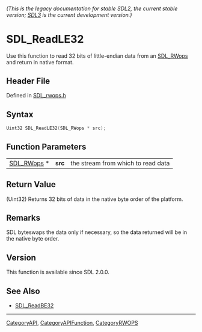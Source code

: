 ###### (This is the legacy documentation for stable SDL2, the current stable version; [SDL3](https://wiki.libsdl.org/SDL3/) is the current development version.)
# SDL_ReadLE32

Use this function to read 32 bits of little-endian data from an [SDL_RWops](SDL_RWops) and return in native format.

## Header File

Defined in [SDL_rwops.h](https://github.com/libsdl-org/SDL/blob/SDL2/include/SDL_rwops.h)

## Syntax

```c
Uint32 SDL_ReadLE32(SDL_RWops * src);
```

## Function Parameters

|                          |         |                                    |
| ------------------------ | ------- | ---------------------------------- |
| [SDL_RWops](SDL_RWops) * | **src** | the stream from which to read data |

## Return Value

(Uint32) Returns 32 bits of data in the native byte order of the platform.

## Remarks

SDL byteswaps the data only if necessary, so the data returned will be in
the native byte order.

## Version

This function is available since SDL 2.0.0.

## See Also

- [SDL_ReadBE32](SDL_ReadBE32)

----
[CategoryAPI](CategoryAPI), [CategoryAPIFunction](CategoryAPIFunction), [CategoryRWOPS](CategoryRWOPS)

